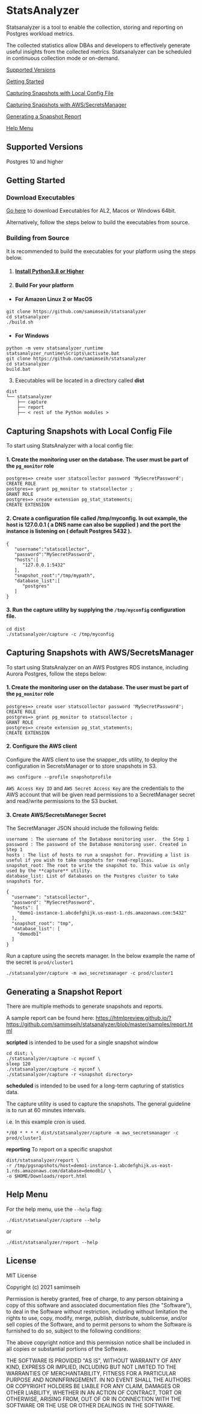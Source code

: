 # StatsAnalyzer

Statsanalyzer is a tool to enable the collection, storing and reporting on Postgres workload metrics.

The collected statistics allow DBAs and developers to effectively generate useful insights from the collected metrics.
Statsanalyzer can be scheduled in continuous collection mode or on-demand.

[Supported Versions](#supported-versions)

[Getting Started](#getting-started)

[Capturing Snapshots with Local Config File](#start-using-for-postgres-local)

[Capturing Snapshots with AWS/SecretsManager](#start-using-for-postgres-on-aws-rds-sm)

[Generating a Snapshot Report](#generate-report)

[Help Menu](#help-menu)


<h2 id="supported-versions">Supported Versions</h2>

Postgres 10 and higher

<h2 id="getting-started">Getting Started</h2>

### Download Executables
[Go here](https://github.com/samimseih/statsanalyzer/releases/tag/latest) to download Executables for AL2, Macos or Windows 64bit.

Alternatively, follow the steps below to build the executables from source.
### Building from Source

It is recommended to build the executables for your platform using the steps below.

1. #### [Install Python3.8 or Higher](https://www.python.org/downloads/) 
2. #### Build For your platform
- #### For Amazon Linux 2 or MacOS
```
git clone https://github.com/samimseih/statsanalyzer
cd statsanalyzer
./build.sh 
```
- #### For Windows
```
python -m venv statsanalyzer_runtime
statsanalyzer_runtime\Scripts\activate.bat
git clone https://github.com/samimseih/statsanalyzer
cd statsanalyzer
build.bat
```
3. Executables will be located in a directory called **dist**
```
dist
└── statsanalyzer
    ├── capture
    ├── report
    ├── < rest of the Python modules >
```

<h2 id="start-using-for-postgres-local">Capturing Snapshots with Local Config File</h2>

To start using StatsAnalyzer with a local config file:

#### 1. Create the monitoring user on the database. The user must be part of the ```pg_monitor``` role

```
postgres=> create user statscollector password 'MySecretPassword';
CREATE ROLE
postgres=> grant pg_monitor to statscollector ;
GRANT ROLE
postgres=> create extension pg_stat_statements;
CREATE EXTENSION
```

#### 2. Create a configuration file called /tmp/myconfig. In out example, the host is 127.0.0.1 ( a DNS name can also be supplied ) and the port the instance is listening on ( default Postgres 5432 ).
```
{
   "username":"statscollector",
   "password":"MySecretPassword",
   "hosts":[
      "127.0.0.1:5432"
   ],
   "snapshot_root":"/tmp/mypath",
   "database_list":[
      "postgres"
   ]
}
```

#### 3. Run the capture utility by supplying the ```/tmp/myconfig``` configuration file.
```
cd dist
./statsanalyzer/capture -c /tmp/myconfig
```

<h2 id="start-using-for-postgres-on-aws-rds-sm">Capturing Snapshots with AWS/SecretsManager</h2>

To start using StatsAnalyzer on an AWS Postgres RDS instance, including Aurora Postgres, follow the steps below:

#### 1. Create the monitoring user on the database. The user must be part of the ```pg_monitor``` role

```
postgres=> create user statscollector password 'MySecretPassword';
CREATE ROLE
postgres=> grant pg_monitor to statscollector ;
GRANT ROLE
postgres=> create extension pg_stat_statements;
CREATE EXTENSION
```

#### 2. Configure the AWS client 
Configure the AWS client to use the snapper_rds utility, to deploy the configuration in SecretsManager or to store snapshots in S3.
```
aws configure --profile snapshotprofile
```

```AWS Access Key ID``` and ```AWS Secret Access Key``` are the credentials to the AWS account that will be given read permissions to a SecretManager secret and read/write permissions to the S3 bucket.

#### 3. Create AWS/SecretsManeger Secret

The SecretManager JSON should include the following fields:

```
username : The username of the Database monitoring user.  the Step 1
password : The password of the Database monitoring user. Created in Step 1
hosts : The list of hosts to run a snapshot for. Providing a list is useful if you wish to take snapshots for read-replicas.
snapshot_root: The root to write the snapshot to. This value is only used by the **capture** utility.
database_list: List of databases on the Postgres cluster to take snapshots for.
```

```
{
  "username": "statscollector",
  "password": "MySecretPassword",
  "hosts": [
    "demo1-instance-1.abcdefghijk.us-east-1.rds.amazonaws.com:5432"
  ],
  "snapshot_root": "tmp",
  "database_list": [
    "demodb1"
  ]
}
```

Run a capture using the secrets manager. In the below example the name of the secret is ```prod/cluster1```

```
./statsanalyzer/capture -m aws_secretsmanager -c prod/cluster1
```

<h2 id="generate-report">Generating a Snapshot Report</h2>

There are multiple methods to generate snapshots and reports.

A sample report can be found here: https://htmlpreview.github.io/?https://github.com/samimseih/statsanalyzer/blob/master/samples/report.html

<summary><b>scripted</b> is intended to be used for a single snapshot window</summary>

```
cd dist; \
./statsanalyzer/capture -c myconf \
sleep 120
./statsanalyzer/capture -c myconf \
./statsanalyzer/capture -r <snapshot directory>
```
 
<summary><b>scheduled</b> is intended to be used for a long-term capturing of statistics data.</summary>

The capture utility is used to capture the snapshots. The general guideline is to run at 60 minutes intervals. 

i.e. In this example cron is used.
```
*/60 * * * * dist/statsanalyzer/capture -m aws_secretsmanager -c prod/cluster1
```

<summary><b>reporting</b> To report on a specific snapshot</summary>

```
dist/statsanalyzer/report \
-r /tmp/pgsnapshots/host=demo1-instance-1.abcdefghijk.us-east-1.rds.amazonaws.com/database=demodb1/ \
-o $HOME/Downloads/report.html
```

<h2 id="help-menu">Help Menu</h2>

For the help menu, use the ```--help``` flag:

```
./dist/statsanalyzer/capture --help
```

or

```
./dist/statsanalyzer/report --help
```

 
## License

MIT License

Copyright (c) 2021 samimseih

Permission is hereby granted, free of charge, to any person obtaining a copy
of this software and associated documentation files (the "Software"), to deal
in the Software without restriction, including without limitation the rights
to use, copy, modify, merge, publish, distribute, sublicense, and/or sell
copies of the Software, and to permit persons to whom the Software is
furnished to do so, subject to the following conditions:

The above copyright notice and this permission notice shall be included in all
copies or substantial portions of the Software.

THE SOFTWARE IS PROVIDED "AS IS", WITHOUT WARRANTY OF ANY KIND, EXPRESS OR
IMPLIED, INCLUDING BUT NOT LIMITED TO THE WARRANTIES OF MERCHANTABILITY,
FITNESS FOR A PARTICULAR PURPOSE AND NONINFRINGEMENT. IN NO EVENT SHALL THE
AUTHORS OR COPYRIGHT HOLDERS BE LIABLE FOR ANY CLAIM, DAMAGES OR OTHER
LIABILITY, WHETHER IN AN ACTION OF CONTRACT, TORT OR OTHERWISE, ARISING FROM,
OUT OF OR IN CONNECTION WITH THE SOFTWARE OR THE USE OR OTHER DEALINGS IN THE
SOFTWARE.

